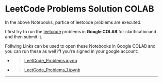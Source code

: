 # LeetCode Problems Solution COLAB

In the above Notebooks, partice of leetcode problems are executed.

I first try to run the [leetcode](https://leetcode.com) problems in **Google COLAB** for clarificationand and then submit it.

Follwing Links can be used to open these Notebooks in Google COLAB and you can run these as well iff you're signed in your google account:
  - > [LeetCode_Problems.ipynb](https://colab.research.google.com/github/DaudAhmad0303/LeetCode-Problems-Solution-colab/blob/master/LeetCode_Problems.ipynb)
  - > [LeetCode_Problems_1.ipynb](https://colab.research.google.com/github/DaudAhmad0303/LeetCode-Problems-Solution-colab/blob/master/LeetCode_Problems_1.ipynb)


---
